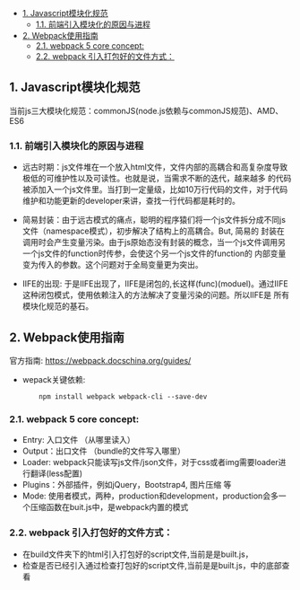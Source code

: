 
- [1. Javascript模块化规范](#1-javascript模块化规范)
  - [1.1. 前端引入模块化的原因与进程](#11-前端引入模块化的原因与进程)
- [2. Webpack使用指南](#2-webpack使用指南)
  - [2.1. webpack 5 core concept:](#21-webpack-5-core-concept)
  - [2.2. webpack 引入打包好的文件方式：](#22-webpack-引入打包好的文件方式)

## 1. Javascript模块化规范
当前js三大模块化规范：commonJS(node.js依赖与commonJS规范)、AMD、ES6

### 1.1. 前端引入模块化的原因与进程
- 远古时期：js文件堆在一个放入html文件，文件内部的高耦合和高复杂度导致极低的可维护性以及可读性。也就是说，当需求不断的迭代，越来越多
的代码被添加入一个js文件里。当打到一定量级，比如10万行代码的文件，对于代码维护和功能更新的developer来讲，查找一行代码都是耗时的。

- 简易封装：由于远古模式的痛点，聪明的程序猿们将一个js文件拆分成不同js文件（namespace模式），初步解决了结构上的高耦合。But, 简易的
封装在调用时会产生变量污染。由于js原始态没有封装的概念，当一个js文件调用另一个js文件的function时传参，会使这个另一个js文件的function的
内部变量变为传入的参数。这个问题对于全局变量更为突出。

- IIFE的出现: 于是IIFE出现了，IIFE是闭包的,长这样(func)(moduel)。通过IIFE这种闭包模式，使用依赖注入的方法解决了变量污染的问题。所以IIFE是
所有模块化规范的基石。

## 2. Webpack使用指南
官方指南: https://webpack.docschina.org/guides/

- wepack关键依赖: 
    ```
        npm install webpack webpack-cli --save-dev
    ```

### 2.1. webpack 5 core concept:
- Entry: 入口文件 （从哪里读入）
- Output：出口文件 （bundle的文件写入哪里）
- Loader: webpack只能读写js文件/json文件，对于css或者img需要loader进行翻译(less配置)
- Plugins：外部插件，例如jQuery，Bootstrap4, 图片压缩 等
- Mode: 使用者模式，两种，production和development，production会多一个压缩函数在buit.js中，是webpack内置的模式

    
### 2.2. webpack 引入打包好的文件方式：
- 在build文件夹下的html引入打包好的script文件,当前是是built.js，
- 检查是否已经引入通过检查打包好的script文件,当前是是built.js，中的底部查看